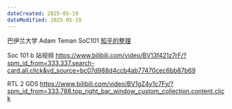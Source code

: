```yaml
---
dateCreated: 2025-05-19
dateModified: 2025-05-19
---
```


巴伊兰大学 Adam Teman SoC101
<a href="https://zhuanlan.zhihu.com/c_1746233246805774337">知乎的整理</a>

Soc 101 b 站视频 https://www.bilibili.com/video/BV13f421z7rF/?spm_id_from=333.337.search-card.all.click&vd_source=bc07d988d4ccb4ab77470cec6bb87b69

RTL 2 GDS https://www.bilibili.com/video/BV1gZ4y1c7Fy/?spm_id_from=333.788.top_right_bar_window_custom_collection.content.click
